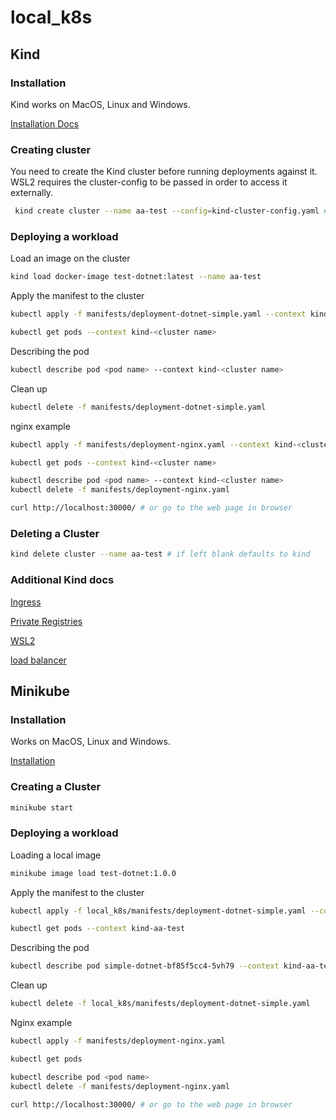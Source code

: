 # local_k8s

## Kind 

### Installation

Kind works on MacOS, Linux and Windows. 

[Installation Docs](https://kind.sigs.k8s.io/docs/user/quick-start/#installation)

### Creating cluster

You need to create the Kind cluster before running deployments against it. WSL2 requires the cluster-config to be passed in order to access it externally.

```sh
 kind create cluster --name aa-test --config=kind-cluster-config.yaml # if name left blank defaults to kind
```
### Deploying a workload

Load an image on the cluster

```sh
kind load docker-image test-dotnet:latest --name aa-test
```
Apply the manifest to the cluster

```sh
kubectl apply -f manifests/deployment-dotnet-simple.yaml --context kind-aa-test

kubectl get pods --context kind-<cluster name>
```

Describing the pod

```sh
kubectl describe pod <pod name> --context kind-<cluster name>
```
Clean up

```sh
kubectl delete -f manifests/deployment-dotnet-simple.yaml
```

nginx example

```sh
kubectl apply -f manifests/deployment-nginx.yaml --context kind-<cluster name>

kubectl get pods --context kind-<cluster name>

kubectl describe pod <pod name> --context kind-<cluster name>
kubectl delete -f manifests/deployment-nginx.yaml 

curl http://localhost:30000/ # or go to the web page in browser
```


### Deleting a Cluster

```sh
kind delete cluster --name aa-test # if left blank defaults to kind
```

### Additional Kind docs

[Ingress](https://kind.sigs.k8s.io/docs/user/ingress/)

[Private Registries](https://kind.sigs.k8s.io/docs/user/private-registries/)

[WSL2](https://kind.sigs.k8s.io/docs/user/using-wsl2/)

[load balancer](https://kind.sigs.k8s.io/docs/user/loadbalancer/)

## Minikube

### Installation

Works on MacOS, Linux and Windows.

[Installation](https://minikube.sigs.k8s.io/docs/start/)

### Creating a Cluster

```sh
minikube start
```

### Deploying a workload

Loading a local image

```sh
minikube image load test-dotnet:1.0.0
```

Apply the manifest to the cluster

```sh
kubectl apply -f local_k8s/manifests/deployment-dotnet-simple.yaml --context kind-aa-test

kubectl get pods --context kind-aa-test
```

Describing the pod

```sh
kubectl describe pod simple-dotnet-bf85f5cc4-5vh79 --context kind-aa-test
```

Clean up

```sh
kubectl delete -f local_k8s/manifests/deployment-dotnet-simple.yaml
```

Nginx example

```sh
kubectl apply -f manifests/deployment-nginx.yaml 

kubectl get pods 

kubectl describe pod <pod name> 
kubectl delete -f manifests/deployment-nginx.yaml 

curl http://localhost:30000/ # or go to the web page in browser
```
